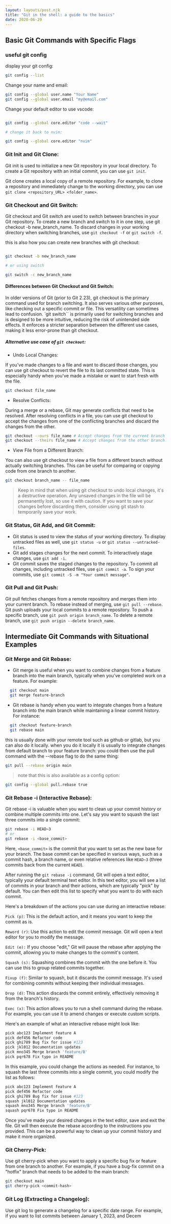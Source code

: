 ```yaml
---
layout: layouts/post.njk
title: "Git in the shell: a guide to the basics"
date: 2020-06-29
---
```


## Basic Git Commands with Specific Flags

### useful git config

display your git config:

```bash
git config --list
```

Change your name and email:

```bash
git config --global user.name "Your Name"
git config --global user.email "my@email.com"
```

Change your default editor to use vscode:

```bash

git config --global core.editor "code --wait"

# change it back to nvim:

git config --global core.editor "nvim"
```

### Git Init and Git Clone:

Git init is used to initialize a new Git repository in your local directory. To create a Git repository with an initial commit, you can use `git init`.

Git clone creates a local copy of a remote repository. For example, to clone a repository and immediately change to the working directory, you can use `git clone <repository_URL> <folder_name>`.

### Git Checkout and Git Switch:

Git checkout and Git switch are used to switch between branches in your Git repository. To create a new branch and switch to it in one step, use git checkout -b new_branch_name.
To discard changes in your working directory when switching branches, use `git checkout -f` or `git switch -f`.

this is also how you can create new branches with git checkout:

```bash

git checkout -b new_branch_name

# or using switch

git switch -c new_branch_name

```

#### Differences between Git Checkout and Git Switch:

In older versions of Git (prior to Git 2.23), git checkout is the primary command used for branch switching.
It also serves various other purposes, like checking out a specific commit or file. This versatility can sometimes lead to confusion.
`git switch`` is primarily used for switching branches and is designed to be more intuitive, reducing the risk of unintended side effects.
It enforces a stricter separation between the different use cases, making it less error-prone than git checkout.

##### Alternative use case of `git checkout`:

- Undo Local Changes:

If you've made changes to a file and want to discard those changes, you can use git checkout to revert the file to its last committed state. This is especially handy when you've made a mistake or want to start fresh with the file.

```bash
git checkout file_name
```

- Resolve Conflicts:

During a merge or a rebase, Git may generate conflicts that need to be resolved. After resolving conflicts in a file, you can use git checkout to accept the changes from one of the conflicting branches and discard the changes from the other.

```bash
git checkout --ours file_name # Accept changes from the current branch (usually the branch you're on).
git checkout --theirs file_name # Accept changes from the other branch.
```

- View File from a Different Branch:

You can also use git checkout to view a file from a different branch without actually switching branches. This can be useful for comparing or copying code from one branch to another.

```bash
git checkout branch_name -- file_name
```

> Keep in mind that when using git checkout to undo local changes, it's a destructive operation. Any unsaved changes in the file will be permanently lost, so use it with caution. If you want to save your changes before discarding them, consider using git stash to temporarily save your work.

### Git Status, Git Add, and Git Commit:

- Git status is used to view the status of your working directory. To display untracked files as well, use `git status -u` or `git status --untracked-files`.
- Git add stages changes for the next commit. To interactively stage changes, use `git add -i`.
- Git commit saves the staged changes to the repository. To commit all changes, including untracked files, use `git commit -a`. To sign your commits, use `git commit -S -m "Your commit message"`.

### Git Pull and Git Push:

Git pull fetches changes from a remote repository and merges them into your current branch. To rebase instead of merging, use `git pull --rebase`.
Git push uploads your local commits to a remote repository. To push a specific branch, use `git push origin branch_name`. To delete a remote branch, use `git push origin --delete branch_name`.

## Intermediate Git Commands with Situational Examples

### Git Merge and Git Rebase:

- Git merge is useful when you want to combine changes from a feature branch into the main branch, typically when you've completed work on a feature. For example:

```bash
  git checkout main
  git merge feature-branch
```

- Git rebase is handy when you want to integrate changes from a feature branch into the main branch while maintaining a linear commit history. For instance:

```bash
  git checkout feature-branch
  git rebase main
```

this is usually done with your remote tool such as github or gitlab, but you can also do it locally. when you do it locally it is usually to integrate changes from default branch to your feature branch:
you could then use the pull command with the --rebase flag to do the same thing:

```bash
git pull --rebase origin main
```

> note that this is also available as a config option:

```bash
git config --global pull.rebase true
```

### Git Rebase -i (Interactive Rebase):

Git rebase -i is valuable when you want to clean up your commit history or combine multiple commits into one. Let's say you want to squash the last three commits into a single commit:

```bash
git rebase -i HEAD~3
# or
git rebase -i <base_commit>
```

Here, `<base_commit>` is the commit that you want to set as the new base for your branch. The base commit can be specified in various ways, such as a commit hash, a branch name, or even relative references like `HEAD~3` (three commits back from the current `HEAD`).

After running the `git rebase -i` command, Git will open a text editor, typically your default terminal text editor. In this text editor, you will see a list of commits in your branch and their actions, which are typically "pick" by default. You can then edit this list to specify what you want to do with each commit.

Here's a breakdown of the actions you can use during an interactive rebase:

`Pick (p)`: This is the default action, and it means you want to keep the commit as is.

`Reword (r)`: Use this action to edit the commit message. Git will open a text editor for you to modify the message.

`Edit (e):` If you choose "edit," Git will pause the rebase after applying the commit, allowing you to make changes to the commit's content.

`Squash (s):` Squashing combines the commit with the one before it. You can use this to group related commits together.

`Fixup (f)`: Similar to squash, but it discards the commit message. It's used for combining commits without keeping their individual messages.

`Drop (d)`: This action discards the commit entirely, effectively removing it from the branch's history.

`Exec (x)`: This action allows you to run a shell command during the rebase. For example, you can use it to amend changes or execute custom scripts.

Here's an example of what an interactive rebase might look like:

```bash
pick abc123 Implement feature A
pick def456 Refactor code
pick ghi789 Bug fix for issue #123
pick jkl012 Documentation updates
pick mno345 Merge branch 'feature/B'
pick pqr678 Fix typo in README
```

In this example, you could change the actions as needed. For instance, to squash the last three commits into a single commit, you could modify the list as follows:

```bash
pick abc123 Implement feature A
pick def456 Refactor code
pick ghi789 Bug fix for issue #123
squash jkl012 Documentation updates
squash mno345 Merge branch 'feature/B'
squash pqr678 Fix typo in README
```

Once you've made your desired changes in the text editor, save and exit the file. Git will then execute the rebase according to the instructions you provided. This can be a powerful way to clean up your commit history and make it more organized.

### Git Cherry-Pick:

Use git cherry-pick when you want to apply a specific bug fix or feature from one branch to another. For example, if you have a bug-fix commit on a "hotfix" branch that needs to be added to the main branch:

```bash
git checkout main
git cherry-pick <commit-hash>
```

### Git Log (Extracting a Changelog):

Use git log to generate a changelog for a specific date range. For example, if you want to list commits between January 1, 2023, and Decem
